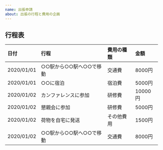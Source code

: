 ```yaml
---
name: 出張申請
about: 出張の行程と費用の企画
---
```


<!--
まず、タイトルに

出張申請

と入力してください
-->

## 行程表

| 日付 | 行程 | 費用の種類 | 金額 |
| :-- | :-- | :-- | :-- |
| 2020/01/01 | ○○駅から○○駅へ○○で移動 | 交通費 | 8000円 |
| 2020/01/01 | ○○に宿泊 | 宿泊費 | 5000円 |
| 2020/01/02 | カンファレンスに参加 | 研修費 | 10000円 |
| 2020/01/02 | 懇親会に参加 | 研修費 | 5000円 |
| 2020/01/02 | 荷物を自宅に発送 | その他費用 | 1500円
| 2020/01/02 | ○○駅から○○駅へ○○で移動 | 交通費 | 8000円 |
